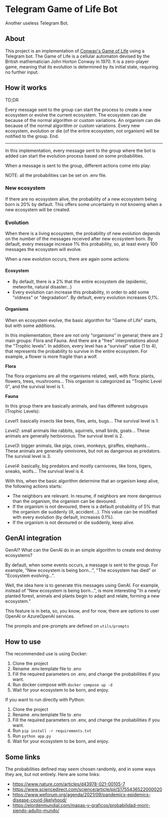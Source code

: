 # Telegram Game of Life Bot
Another useless Telegram Bot.

## About
This project is an implementation of [Conway's Game of Life](https://en.wikipedia.org/wiki/Conway%27s_Game_of_Life) using a Telegram bot. The Game of Life is a cellular automaton devised by the British mathematician John Horton Conway in 1970. It is a zero-player game, meaning that its evolution is determined by its initial state, requiring no further input.

## How it works
TD;DR

Every message sent to the group can start the process to create a new ecosystem or evolve the current ecosystem. The ecosystem can die because of the normal algorithm or custom variations. An organism can die because of the normal algorithm or custom variations. Every new ecosystem, evolution or die (of the entire ecosystem, not organism) will be notified to the group. End.

---

In this implementation, every message sent to the group where the bot is added can start the evolution process based on some probabilities.

When a message is sent to the group, different actions come into play:

NOTE: all the probabilities can be set on .env file.

### New ecosystem
If there are no ecosystem alive, the probability of a new ecosystem being born is 20% by default. This offers some uncertainty in not knowing when a new ecosystem will be created.

### Evolution
When there is a living ecosystem, the probability of new evolution depends on the number of the messages received after new ecosystem born. By default, every message increase 1% this probability, so, at least every 100 messages the ecosystem will evolve.

When a new evolution occurs, there are again some actions:
#### Ecosystem
- By default, there is a 2% that the entire ecosystem die (epidemic, meteorite, natural disaster...)
- Every evolution can increase this probability, in order to add some "oldness" or "degradation". By default, every evolution increases 0,1%.

#### Organisms
When en ecosystem evolve, the basic algorithm for "Game of Life" starts, but with some additions.

In this implementation, there are not only "organisms" in general; there are 2 main groups: Flora and Fauna. And there are a "free" interpretations about the "Trophic levels". In addition, every level has a "survival" value (1 to 4), that represents the probability to survive in the entire ecosystem. For example, a flower is more fragile than a wolf.

**Flora**

The flora organisms are all the organisms related, well, with flora: plants, flowers, trees, mushrooms... This organism is categorized as "Trophic Level 0", and the survival level is 1.

**Fauna**

In this group there are basically animals, and has different subgroups (Trophic Levels):

_Level1_: basically insects like bees, flies, ants, bugs... The survival level is 1.

_Level2_: small animals like rabbits, squirrels, small birds, goats... These animals are generally herbivorous. The survival level is 2.

_Level3_: bigger animals, like pigs, cows, monkeys, giraffes, elephants... These animals are generally omnivores, but not as dangerous as predators. The survival level is 3.

_Level4_: basically, big predators and mostly carnivores, like lions, tigers, sneaks, wolfs... The survival level is 4.

With this, when the basic algorithm determine that an organism keep alive, the following actions starts:
- The neighbors are relevant. In resume, if neighbors are more dangerous than the organism, the organism can be devoured.
- If the organism is not devoured, there is a default probability of 5% that the organism die suddenly (ill, accident...). This value can be modified with every evolution (by default, increases 0.1%).
- If the organism is not devoured or die suddenly, keep alive.

## GenAI integration
GenAI? What can the GenAI do in an simple algorithm to create end destroy ecosystems?

By default, when some events occurs, a message is sent to the group. For example, "New ecosystem is being born...", "The ecosystem has died" or "Ecosystem evolving...".

Well, the idea here is to generate this messages using GenAI. For example, instead of "New ecosystem is being born...", is more interesting "In a newly planted forest, animals and plants begin to adapt and relate, forming a new ecosystem."

This feature is in beta, so, you know, and for now, there are options to user OpenAI or AzureOpenAI services.

The prompts and pre-prompts are defined on `utils/prompts`

## How to use
The recommended use is using Docker:

1. Clone the project
2. Rename .env.template file to .env
3. Fill the required parameters on .env, and change the probabilities if you want.
4. Run docker compose with `docker compose up -d`
5. Wait for your ecosystem to be born, and enjoy.

If you want to run directly with Python:

1. Clone the project
2. Rename .env.template file to .env
3. Fill the required parameters on .env, and change the probabilities if you want.
4. Run `pip install -r requirements.txt`
5. Run `python app.py`
6. Wait for your ecosystem to be born, and enjoy.

## Some links
The probabilities defined may seem chosen randomly, and in some ways they are, but not entirely. Here are some links:

- https://www.nature.com/articles/d43978-021-00105-7
- https://www.sciencedirect.com/science/article/pii/S1755436522000020
- https://www.weforum.org/agenda/2021/09/pandemics-epidemics-disease-covid-likelyhood/
- https://elordenmundial.com/mapas-y-graficos/probabilidad-morir-siendo-adulto-mundo/